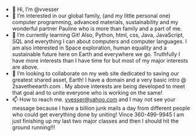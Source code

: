 - 👋 Hi, I’m @vvesser
- 👀 I’m interested in our global family, (and my little personal one) computer programming, advanced materials, sustainability and my wonderful partner Pauline
who is more than family and a part of me.
- 🌱 I’m currently learning Git! Also, Python, html, css, Java, JavaScript, SQL and everything I can about computers and computer languages.
I am also interested in Space exploration, human equality and a sustainable future here on Earth and everywhere we go. Truthfully I have more interests 
than I have time for but most of my major interests are above.
- 💞️ I’m looking to collaborate on my web site dedicated to saving our greatest shared asset, Earth! I have a domain and a very basic intro
@ 2savetheearth.com . My above interests are being developed to meet that goal and to unite everyone who is working on the same! 
- 📫 How to reach me. vvesser@yahoo.com and I may not see your message because I have a billion junk mails a day from different people who could
get everything done by uniting! Vince 360-499-9945
I am just finishing up my last two major classes and then I should hit the ground running!!!

<!---
vvesser/vvesser is a ✨ special ✨ repository because its `README.md` (this file) appears on your GitHub profile.
You can click the Preview link to take a look at your changes.
--->
